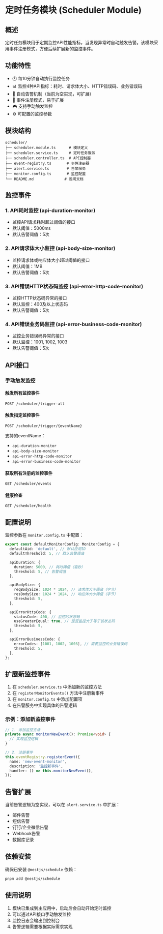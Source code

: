 # 定时任务模块 (Scheduler Module)

## 概述

定时任务模块用于定期监控API性能指标，当发现异常时自动触发告警。该模块采用事件注册模式，方便后续扩展新的监控事件。

## 功能特性

- 🕐 每10分钟自动执行监控任务
- 📊 监控4种API指标：耗时、请求体大小、HTTP错误码、业务错误码
- 🔔 自动告警机制（当前为空实现，可扩展）
- 🎯 事件注册模式，易于扩展
- 🎮 支持手动触发监控
- ⚙️ 可配置的监控参数

## 模块结构

```
scheduler/
├── scheduler.module.ts      # 模块定义
├── scheduler.service.ts     # 定时任务服务
├── scheduler.controller.ts  # API控制器
├── event-registry.ts       # 事件注册器
├── alert.service.ts        # 告警服务
├── monitor.config.ts       # 监控配置
└── README.md              # 说明文档
```

## 监控事件

### 1. API耗时监控 (api-duration-monitor)

- 监控API请求耗时超过阈值的接口
- 默认阈值：5000ms
- 默认告警阈值：5次

### 2. API请求体大小监控 (api-body-size-monitor)

- 监控请求体或响应体大小超过阈值的接口
- 默认阈值：1MB
- 默认告警阈值：5次

### 3. API错误HTTP状态码监控 (api-error-http-code-monitor)

- 监控HTTP状态码异常的接口
- 默认监控：400及以上状态码
- 默认告警阈值：5次

### 4. API错误业务码监控 (api-error-business-code-monitor)

- 监控业务错误码异常的接口
- 默认监控：1001, 1002, 1003
- 默认告警阈值：5次

## API接口

### 手动触发监控

#### 触发所有监控事件

```http
POST /scheduler/trigger-all
```

#### 触发指定监控事件

```http
POST /scheduler/trigger/{eventName}
```

支持的eventName：

- `api-duration-monitor`
- `api-body-size-monitor`
- `api-error-http-code-monitor`
- `api-error-business-code-monitor`

#### 获取所有注册的监控事件

```http
GET /scheduler/events
```

#### 健康检查

```http
GET /scheduler/health
```

## 配置说明

监控参数在 `monitor.config.ts` 中配置：

```typescript
export const defaultMonitorConfig: MonitorConfig = {
  defaultAid: 'default', // 默认应用ID
  defaultThreshold: 5, // 默认告警阈值

  apiDuration: {
    duration: 5000, // 耗时阈值（毫秒）
    threshold: 5, // 告警阈值
  },

  apiBodySize: {
    reqBodySize: 1024 * 1024, // 请求体大小阈值（字节）
    resBodySize: 1024 * 1024, // 响应体大小阈值（字节）
    threshold: 5,
  },

  apiErrorHttpCode: {
    statusCode: 400, // 监控的状态码
    useGreaterEqual: true, // 是否监控大于等于该状态码
    threshold: 5,
  },

  apiErrorBusinessCode: {
    errorCodes: [1001, 1002, 1003], // 需要监控的业务错误码
    threshold: 5,
  },
};
```

## 扩展新监控事件

1. 在 `scheduler.service.ts` 中添加新的监控方法
2. 在 `registerMonitorEvents()` 方法中注册新事件
3. 在 `monitor.config.ts` 中添加配置项
4. 在告警服务中实现具体的告警逻辑

### 示例：添加新监控事件

```typescript
// 1. 添加监控方法
private async monitorNewEvent(): Promise<void> {
  // 实现监控逻辑
}

// 2. 注册事件
this.eventRegistry.registerEvent({
  name: 'new-event-monitor',
  description: '监控新事件',
  handler: () => this.monitorNewEvent(),
});
```

## 告警扩展

当前告警逻辑为空实现，可以在 `alert.service.ts` 中扩展：

- 邮件告警
- 短信告警
- 钉钉/企业微信告警
- Webhook告警
- 数据库记录

## 依赖安装

确保已安装 `@nestjs/schedule` 依赖：

```bash
pnpm add @nestjs/schedule
```

## 使用说明

1. 模块已集成到主应用中，启动后会自动开始定时监控
2. 可以通过API接口手动触发监控
3. 监控日志会输出到控制台
4. 告警逻辑需要根据实际需求实现
